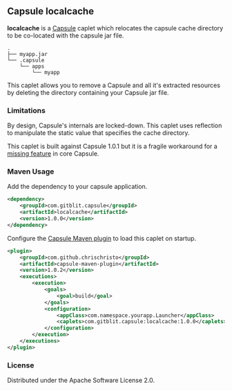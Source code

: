 ## Capsule localcache

**localcache** is a [Capsule](http://capsule.io) caplet which relocates the capsule cache directory to be co-located with the capsule jar file.

```
.
├── myapp.jar
└── .capsule
    └── apps
        └── myapp
```

This caplet allows you to remove a Capsule and all it's extracted resources by deleting the directory containing your Capsule jar file.  

### Limitations

By design, Capsule's internals are locked-down.  This caplet uses reflection to manipulate the static value that specifies the cache directory.

This caplet is built against Capsule 1.0.1 but it is a fragile workaround for a [missing feature](https://github.com/puniverse/capsule/issues/59) in core Capsule.

### Maven Usage

Add the dependency to your capsule application.
```xml
<dependency>
    <groupId>com.gitblit.capsule</groupId>
    <artifactId>localcache</artifactId>
    <version>1.0.0</version>
</dependency>
```

Configure the [Capsule Maven plugin](https://github.com/chrischristo/capsule-maven-plugin) to load this caplet on startup.

```xml
<plugin>
    <groupId>com.github.chrischristo</groupId>
    <artifactId>capsule-maven-plugin</artifactId>
    <version>1.0.2</version>
    <executions>
        <execution>
            <goals>
                <goal>build</goal>
            </goals>
            <configuration>
                <appClass>com.namespace.yourapp.Launcher</appClass>
                <caplets>com.gitblit.capsule:localcache:1.0.0</caplets>
            </configuration>
        </execution>
    </executions>
</plugin>
```

### License

Distributed under the Apache Software License 2.0.